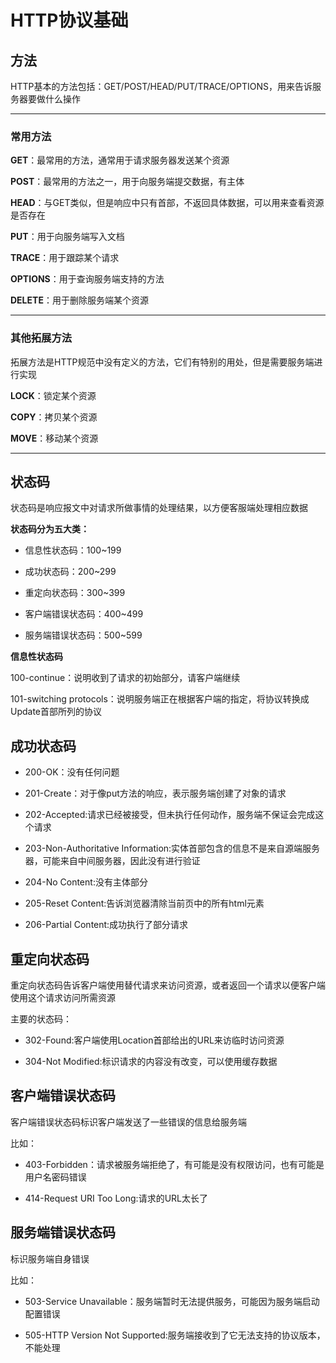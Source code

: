 # HTTP协议基础

## 方法

HTTP基本的方法包括：GET/POST/HEAD/PUT/TRACE/OPTIONS，用来告诉服务器要做什么操作

---

### 常用方法

**GET**：最常用的方法，通常用于请求服务器发送某个资源

**POST**：最常用的方法之一，用于向服务端提交数据，有主体

**HEAD**：与GET类似，但是响应中只有首部，不返回具体数据，可以用来查看资源是否存在

**PUT**：用于向服务端写入文档

**TRACE**：用于跟踪某个请求

**OPTIONS**：用于查询服务端支持的方法

**DELETE**：用于删除服务端某个资源

---

### 其他拓展方法

拓展方法是HTTP规范中没有定义的方法，它们有特别的用处，但是需要服务端进行实现

**LOCK**：锁定某个资源

**COPY**：拷贝某个资源

**MOVE**：移动某个资源

---

## 状态码

状态码是响应报文中对请求所做事情的处理结果，以方便客服端处理相应数据

**状态码分为五大类：**

- 信息性状态码：100~199

- 成功状态码：200~299

- 重定向状态码：300~399

- 客户端错误状态码：400~499

- 服务端错误状态码：500~599

**信息性状态码**

100-continue：说明收到了请求的初始部分，请客户端继续

101-switching protocols：说明服务端正在根据客户端的指定，将协议转换成Update首部所列的协议

## 成功状态码

- 200-OK：没有任何问题

- 201-Create：对于像put方法的响应，表示服务端创建了对象的请求    

- 202-Accepted:请求已经被接受，但未执行任何动作，服务端不保证会完成这个请求

- 203-Non-Authoritative Information:实体首部包含的信息不是来自源端服务器，可能来自中间服务器，因此没有进行验证

- 204-No Content:没有主体部分

- 205-Reset Content:告诉浏览器清除当前页中的所有html元素

- 206-Partial Content:成功执行了部分请求

## 重定向状态码

重定向状态码告诉客户端使用替代请求来访问资源，或者返回一个请求以便客户端使用这个请求访问所需资源

主要的状态码：

- 302-Found:客户端使用Location首部给出的URL来访临时访问资源

- 304-Not Modified:标识请求的内容没有改变，可以使用缓存数据

## 客户端错误状态码

客户端错误状态码标识客户端发送了一些错误的信息给服务端

比如：

- 403-Forbidden：请求被服务端拒绝了，有可能是没有权限访问，也有可能是用户名密码错误

- 414-Request URI Too Long:请求的URL太长了

## 服务端错误状态码

标识服务端自身错误

比如：

- 503-Service Unavailable：服务端暂时无法提供服务，可能因为服务端启动配置错误

- 505-HTTP Version Not Supported:服务端接收到了它无法支持的协议版本，不能处理
